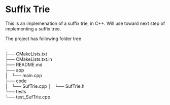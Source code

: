 # Suffix Trie
This is an implemenation of a suffix trie, in C++.
Will use toward next step of implementing a suffix tree. 

The project has following folder tree

.  
├── CMakeLists.txt  
├── CMakeLists.txt.in  
├── README.md  
├── app  
│   └── main.cpp  
├── code  
│   └── SufTrie.cpp
│   └── SufTrie.h  
└── tests  
    └── test_SufTrie.cpp  